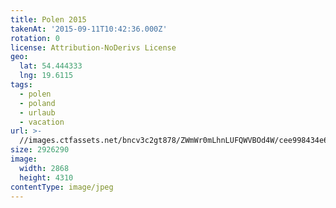 ```yaml
---
title: Polen 2015
takenAt: '2015-09-11T10:42:36.000Z'
rotation: 0
license: Attribution-NoDerivs License
geo:
  lat: 54.444333
  lng: 19.6115
tags:
  - polen
  - poland
  - urlaub
  - vacation
url: >-
  //images.ctfassets.net/bncv3c2gt878/ZWmWr0mLhnLUFQWVBOd4W/cee998434e664e5d215fb682ce155f2d/polen-2015_25836849942_o
size: 2926290
image:
  width: 2868
  height: 4310
contentType: image/jpeg
---
```


